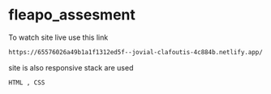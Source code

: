 # fleapo_assesment

To watch site live use this link

```bash
https://65576026a49b1a1f1312ed5f--jovial-clafoutis-4c884b.netlify.app/
```

site is also responsive
stack are used

```bash
HTML , CSS
```
